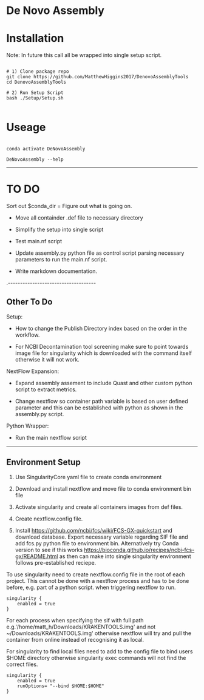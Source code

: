# De Novo Assembly


# Installation

Note: In future this call all be wrapped into single setup script.

```

# 1) Clone package repo 
git clone https://github.com/MatthewHiggins2017/DenovoAssemblyTools
cd DenovoAssemblyTools

# 2) Run Setup Script
bash ./Setup/Setup.sh


```
# Useage

```

conda activate DeNovoAssembly

DeNovoAssembly --help

```


---------------------------------------------------------------------

# TO DO 

Sort out $conda_dir = Figure out what is going on.

* Move all containder .def file to necessary directory

* Simplify the setup into single script 

* Test main.nf script 

* Update assembly.py python file as control script parsing necessary parameters to run the main.nf script. 

* Write markdown documentation. 

.------------------------------------
## Other To Do

Setup:

* How to change the Publish Directory index based on the order in the workflow. 

* For NCBI Decontamination tool screening make sure to point towards image file for singularity which is downloaded with the command itself otherwise it will not work.

NextFlow Expansion:

* Expand assembly assement to include Quast and other custom python script to extract metrics. 

* Change nextflow so container path variable is based on user defined parameter and this can be established with python as shown in the assembly.py script.

Python Wrapper:

* Run the main nextflow script

------------------------------------------------------------------------------------------


## Environment Setup 


1) Use SingularityCore yaml file to create conda environment 

2) Download and install nextflow and move file to conda environment bin file 

3) Activate singularity and create all containers images from def files. 

4) Create nextflow.config file. 

5) Install https://github.com/ncbi/fcs/wiki/FCS-GX-quickstart and download database. Export necessary variable regarding SIF file and add fcs.py python file to environment bin. Alternatively try Conda version to see if this works https://bioconda.github.io/recipes/ncbi-fcs-gx/README.html as then can make into single singularity environment follows pre-established reciepe.  



To use singularity need to create nextflow.config file 
in the root of each project. This cannot be done with a nextflow 
process and has to be done before, e.g. part of a python script.
when triggering nextflow to run. 

```
singularity {
    enabled = true
}
```

For each process when specifying the sif with full path e.g.'/home/matt_h/Downloads/KRAKENTOOLS.img' and not ~/Downloads/KRAKENTOOLS.img' otherwise nextflow will try and pull the container from online instead of recognising it as local. 


For singularity to find local files need to add to the config file to bind users $HOME directory otherwise singularity exec commands will not find the correct files. 

```
singularity {
    enabled = true
    runOptions= "--bind $HOME:$HOME"
}
```




